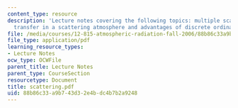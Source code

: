 ```yaml
---
content_type: resource
description: 'Lecture notes covering the following topics: multiple scattering, radiative
  transfer in a scattering atmosphere and advantages of discrete ordinate method.'
file: /media/courses/12-815-atmospheric-radiation-fall-2006/88b86c33a9b743d32e4bdc4b7b2a9248_scattering.pdf
file_type: application/pdf
learning_resource_types:
- Lecture Notes
ocw_type: OCWFile
parent_title: Lecture Notes
parent_type: CourseSection
resourcetype: Document
title: scattering.pdf
uid: 88b86c33-a9b7-43d3-2e4b-dc4b7b2a9248
---
```

